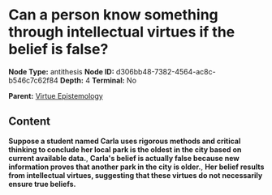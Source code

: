 # Can a person know something through intellectual virtues if the belief is false?

**Node Type:** antithesis
**Node ID:** d306bb48-7382-4564-ac8c-b546c7c62f84
**Depth:** 4
**Terminal:** No

**Parent:** [Virtue Epistemology](virtue-epistemology-synthesis-8a51f623-747d-4b74-932e-e428d202c7f1.md)

## Content

**Suppose a student named Carla uses rigorous methods and critical thinking to conclude her local park is the oldest in the city based on current available data.**, **Carla's belief is actually false because new information proves that another park in the city is older.**, **Her belief results from intellectual virtues, suggesting that these virtues do not necessarily ensure true beliefs.**
